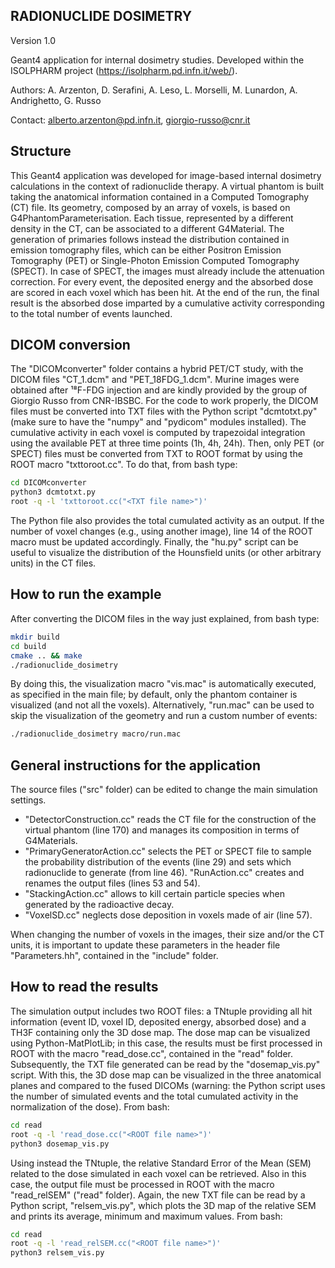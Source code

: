 ##  RADIONUCLIDE DOSIMETRY

Version 1.0

Geant4 application for internal dosimetry studies.
Developed within the ISOLPHARM project (https://isolpharm.pd.infn.it/web/).

Authors: A. Arzenton, D. Serafini, A. Leso, L. Morselli, M. Lunardon, A.
Andrighetto, G. Russo

Contact: alberto.arzenton@pd.infn.it, giorgio-russo@cnr.it


## Structure

This Geant4 application was developed for image-based internal dosimetry
calculations in the context of radionuclide therapy.
A virtual phantom is built taking the anatomical information contained in a
Computed Tomography (CT) file. Its geometry, composed by an array of voxels, is
based on G4PhantomParameterisation. Each tissue, represented by a different
density in the CT, can be associated to a different G4Material.
The generation of primaries follows instead the distribution contained in
emission tomography files, which can be either Positron Emission Tomography
(PET) or Single-Photon Emission Computed Tomography (SPECT). In case of SPECT,
the images must already include the attenuation correction.
For every event, the deposited energy and the absorbed dose are scored in each
voxel which has been hit. At the end of the run, the final result is the
absorbed dose imparted by a cumulative activity corresponding to the total
number of events launched.


## DICOM conversion

The "DICOMconverter" folder contains a hybrid PET/CT study, with the DICOM files
"CT_1.dcm" and "PET_18FDG_1.dcm". Murine images were obtained after ¹⁸F-FDG
injection and are kindly provided by the group of Giorgio Russo from CNR-IBSBC.
For the code to work properly, the DICOM files must be converted into TXT files
with the Python script "dcmtotxt.py" (make sure to have the "numpy" and
"pydicom" modules installed). The cumulative activity in each voxel is computed
by trapezoidal integration using the available PET at three time points (1h, 4h,
24h). Then, only PET (or SPECT) files must be converted from TXT to ROOT format
by using the ROOT macro "txttoroot.cc". To do that, from bash type:

````bash
cd DICOMconverter
python3 dcmtotxt.py
root -q -l 'txttoroot.cc("<TXT file name>")'
````

The Python file also provides the total cumulated activity as an output. If the
number of voxel changes (e.g., using another image), line 14 of the ROOT macro
must be updated accordingly. Finally, the "hu.py" script can be useful to
visualize the distribution of the Hounsfield units (or other arbitrary units)
in the CT files.


## How to run the example

After converting the DICOM files in the way just explained, from bash type:

````bash
mkdir build
cd build
cmake .. && make
./radionuclide_dosimetry
````

By doing this, the visualization macro "vis.mac" is automatically executed, as
specified in the main file; by default, only the phantom container is visualized
(and not all the voxels). Alternatively, "run.mac" can be used to skip the
visualization of the geometry and run a custom number of events:

````bash
./radionuclide_dosimetry macro/run.mac
````


## General instructions for the application

The source files ("src" folder) can be edited to change the main simulation
settings.
- "DetectorConstruction.cc" reads the CT file for the construction of the
virtual phantom (line 170) and manages its composition in terms of G4Materials.
- "PrimaryGeneratorAction.cc" selects the PET or SPECT file to sample the
probability distribution of the events (line 29) and sets which radionuclide to
generate (from line 46).
"RunAction.cc" creates and renames the output files (lines 53 and 54).
- "StackingAction.cc" allows to kill certain particle species when generated by
the radioactive decay.
- "VoxelSD.cc" neglects dose deposition in voxels made of air (line 57).

When changing the number of voxels in the images, their size and/or the CT
units, it is important to update these parameters in the header file
"Parameters.hh", contained in the "include" folder.


## How to read the results

The simulation output includes two ROOT files: a TNtuple providing all hit
information (event ID, voxel ID, deposited energy, absorbed dose) and a TH3F
containing only the 3D dose map.
The dose map can be visualized using Python-MatPlotLib; in this case, the
results must be first processed in ROOT with the macro "read_dose.cc", contained
in the "read" folder. Subsequently, the TXT file generated can be read by the
"dosemap_vis.py" script. With this, the 3D dose map can be visualized in the
three anatomical planes and compared to the fused DICOMs (warning: the Python
script uses the number of simulated events and the total cumulated activity in
the normalization of the dose). From bash:

````bash
cd read
root -q -l 'read_dose.cc("<ROOT file name>")'
python3 dosemap_vis.py
````

Using instead the TNtuple, the relative Standard Error of the Mean (SEM) related
to the dose simulated in each voxel can be retrieved. Also in this case,
the output file must be processed in ROOT with the macro "read_relSEM" ("read"
folder). Again, the new TXT file can be read by a Python script,
"relsem_vis.py", which plots the 3D map of the relative SEM and prints its
average, minimum and maximum values. From bash:

````bash
cd read
root -q -l 'read_relSEM.cc("<ROOT file name>")'
python3 relsem_vis.py
````
